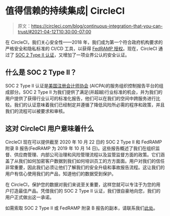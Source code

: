 # 值得信赖的持续集成| CircleCI

> 原文：<https://circleci.com/blog/continuous-integration-that-you-can-trust/#2021-04-12T10:30:00-07:00>

在 CircleCI，我们关心安全性——2018 年，我们成为第一个符合政府机构要求的严格安全和隐私标准的 CI/CD 工具，以获得 [FedRAMP 授权](https://circleci.com/blog/modernizing-federal-devops-circleci-becomes-first-continuous-integration-tool-with-fedramp-authorization/)。现在，CircleCI 通过了 [SOC 2 Type II 认证](https://circleci.com/security/)，又增加了一项业界公认的安全认证。

## 什么是 SOC 2 Type II？

SOC 2 Type II 认证是[美国注册会计师协会](https://www.aicpa.org/interestareas/frc/assuranceadvisoryservices/aicpasoc2report.html) (AICPA)的服务组织控制报告平台的组成部分。SOC 2 Type II 为我们提供了满足(并超越)行业标准的机会，并为我们的用户提供了获得行业认可的标准化报告，他们可以在我们的空间中跨服务进行比较。我们的认证意味着我们已经制定并遵循了降低风险所必需的程序和政策，并且我们的流程可以被要求和审核。

## 这对 CircleCI 用户意味着什么

CircleCI 现在可以提供截至 2020 年 10 月 22 日的 SOC 2 Type II 和 FedRAMP 附录 B 报告(FedRAMP 为 2019 年 10 月 14 日)。这些报告概述了我们在组织监督、供应商管理、内部公司治理和风险管理流程以及监管监督方面的政策。它们涵盖了从我们如何加密客户数据到我们如何培训员工的方方面面。用户对我们的信任非常重要，因此我们必须让他们了解我们的安全升级和事故报告流程。这让我们的用户有信心使用我们的产品，知道他们的数据受到保护。

在 CircleCI，保护您的数据对我们来说至关重要，这样您就可以专注于为您的用户打造最佳产品。凭借我们的 SOC 2 Type II 认证，我们很自豪地向您，我们的用户正式做出这一承诺。

如需索取 SOC 2 Type II 或 FedRAMP 附录 B 报告的副本，请联系我们[此处](https://circleci.com/request-security-report/)。